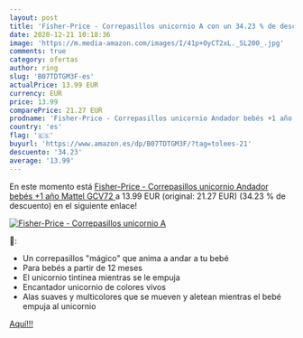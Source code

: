 ```yaml
---
layout: post
title: 'Fisher-Price - Correpasillos unicornio A con un 34.23 % de descuento'
date: 2020-12-21 10:18:36
image: 'https://m.media-amazon.com/images/I/41p+OyCT2xL._SL200_.jpg'
comments: true
category: ofertas
author: ring
slug: 'B07TDTGM3F-es'
actualPrice: 13.99 EUR
currency: EUR
price: 13.99
comparePrice: 21.27 EUR
prodname: 'Fisher-Price - Correpasillos unicornio Andador bebés +1 año  Mattel GCV72 '
country: 'es'
flag: '🇪🇸'
buyurl: 'https://www.amazon.es/dp/B07TDTGM3F/?tag=tolees-21'
descuento: '34.23'
average: '13.99'
---
```


En este momento está [Fisher-Price - Correpasillos unicornio Andador bebés +1 año  Mattel GCV72 ](https://www.amazon.es/dp/B07TDTGM3F/?tag=tolees-21) a 13.99 EUR (original: 21.27 EUR) (34.23 %  de descuento) en el siguiente enlace!

[![Fisher-Price - Correpasillos unicornio A](https://m.media-amazon.com/images/I/41p+OyCT2xL._SL200_.jpg)](https://www.amazon.es/dp/B07TDTGM3F/?tag=tolees-21)

🔎:

- Un correpasillos "mágico" que anima a andar a tu bebé
- Para bebés a partir de 12 meses
- El unicornio tintinea mientras se le empuja
- Encantador unicornio de colores vivos
- Alas suaves y multicolores que se mueven y aletean mientras el bebé empuja al unicornio

[Aquí!!!](https://www.amazon.es/dp/B07TDTGM3F/?tag=tolees-21)
